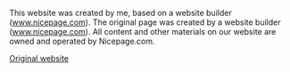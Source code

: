 This website was created by me, based on a website builder (www.nicepage.com). The original page was created by a website builder (www.nicepage.com). All content and other materials on our website are owned and operated by Nicepage.com.

[Original website](https://nicepage.com/website-design/preview/together-we-go-to-the-goal-3754086?device=desktop)
